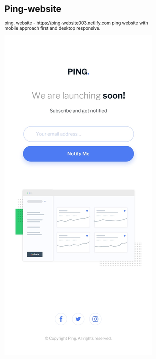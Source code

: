# Ping-website
ping. website - https://ping-website003.netlify.com
ping website with mobile approach first and desktop responsive.

![](design/mobile-design.jpg)
